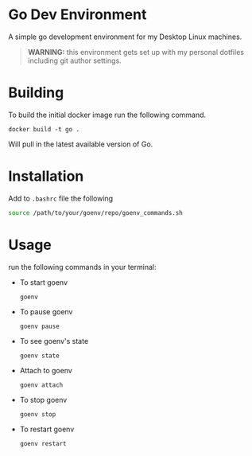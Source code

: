 # Go Dev Environment

A simple go development environment for my Desktop Linux machines.

> **WARNING:** this environment gets set up with my personal dotfiles including
> git author settings.

# Building

To build the initial docker image run the following command.

    docker build -t go .

Will pull in the latest available version of Go.

# Installation

Add to `.bashrc` file the following 

```bash
source /path/to/your/goenv/repo/goenv_commands.sh
```

# Usage

run the following commands in your terminal:

- To start goenv
    ```shell
    goenv
    ```

- To pause goenv
    ```shell
    goenv pause
    ```

- To see goenv's state
    ```shell
    goenv state
    ```

- Attach to goenv
    ```shell
    goenv attach
    ```

- To stop goenv
    ```shell
    goenv stop
    ```

- To restart goenv
    ```shell
    goenv restart
    ```


